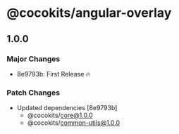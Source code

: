 # @cocokits/angular-overlay

## 1.0.0

### Major Changes

- 8e9793b: First Release 🔥

### Patch Changes

- Updated dependencies [8e9793b]
  - @cocokits/core@1.0.0
  - @cocokits/common-utils@1.0.0
